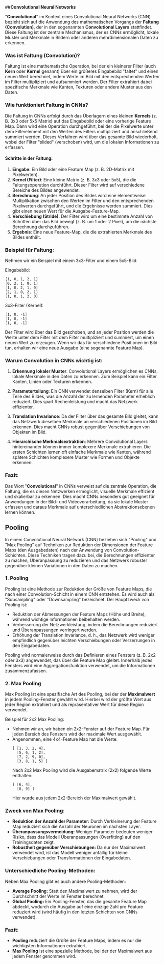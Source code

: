 ##**Convolutional Neural Networks**

"**Convolutional**" im Kontext eines Convolutional Neural Networks (CNN) bezieht sich auf die Anwendung des mathematischen Vorgangs der **Faltung (Convolution)**, der in den sogenannten **Convolutional Layers** stattfindet. Diese Faltung ist der zentrale Mechanismus, der es CNNs ermöglicht, lokale Muster und Merkmale in Bildern oder anderen mehrdimensionalen Daten zu erkennen.

### Was ist Faltung (Convolution)?

Faltung ist eine mathematische Operation, bei der ein kleinerer Filter (auch **Kern** oder **Kernel** genannt) über ein größeres Eingabebild "faltet" und einen neuen Wert berechnet, indem Werte im Bild mit den entsprechenden Werten im Filter multipliziert und aufsummiert werden. Der Filter extrahiert dabei spezifische Merkmale wie Kanten, Texturen oder andere Muster aus den Daten.

### Wie funktioniert Faltung in CNNs?

Die Faltung in CNNs erfolgt durch das Überlagern eines kleinen **Kernels** (z. B. 3x3 oder 5x5 Matrix) auf das Eingabebild oder eine vorherige Feature Map. Dann wird eine Operation durchgeführt, bei der die Pixelwerte unter dem Filterelement mit den Werten des Filters multipliziert und anschließend summiert werden. Dieses Verfahren wird über das gesamte Bild wiederholt, wobei der Filter "slided" (verschoben) wird, um die lokalen Informationen zu erfassen.

#### Schritte in der Faltung:
1. **Eingabe**: Ein Bild oder eine Feature Map (z. B. 2D-Matrix mit Pixelwerten).
2. **Kernel (Filter)**: Eine kleine Matrix (z. B. 3x3 oder 5x5), die die Faltungsoperation durchführt. Dieser Filter wird auf verschiedene Bereiche des Bildes angewendet.
3. **Berechnung**: An jeder Position des Bildes wird eine elementweise Multiplikation zwischen den Werten im Filter und den entsprechenden Pixelwerten durchgeführt, und die Ergebnisse werden summiert. Dies gibt einen neuen Wert für die Ausgabe-Feature-Map.
4. **Verschiebung (Stride)**: Der Filter wird um eine bestimmte Anzahl von Schritten über das Bild bewegt (z. B. um 1 oder 2 Pixel), um die nächste Berechnung durchzuführen.
5. **Ergebnis**: Eine neue Feature-Map, die die extrahierten Merkmale des Bildes enthält.

### Beispiel für Faltung:
Nehmen wir ein Beispiel mit einem 3x3-Filter und einem 5x5-Bild:

Eingabebild:
```
[1, 0, 1, 2, 1]
[0, 2, 1, 0, 1]
[1, 0, 2, 1, 0]
[2, 1, 0, 2, 1]
[1, 0, 1, 2, 0]
```

3x3-Filter (Kernel):
```
[1, 0, -1]
[1, 0, -1]
[1, 0, -1]
```

Der Filter wird über das Bild geschoben, und an jeder Position werden die Werte unter dem Filter mit dem Filter multipliziert und summiert, um einen neuen Wert zu erzeugen. Wenn wir das für verschiedene Positionen im Bild tun, erhalten wir eine neue Ausgabe (eine sogenannte Feature Map).

### Warum Convolution in CNNs wichtig ist:

1. **Erkennung lokaler Muster**: Convolutional Layers ermöglichen es CNNs, lokale Merkmale in den Daten zu erkennen. Zum Beispiel kann ein Filter Kanten, Linien oder Texturen erkennen.
   
2. **Parameterteilung**: Ein CNN verwendet denselben Filter (Kern) für alle Teile des Bildes, was die Anzahl der zu lernenden Parameter erheblich reduziert. Dies spart Rechenleistung und macht das Netzwerk effizienter.

3. **Translation Invariance**: Da der Filter über das gesamte Bild gleitet, kann das Netzwerk dieselben Merkmale an verschiedenen Positionen im Bild erkennen. Dies macht CNNs robust gegenüber Verschiebungen von Objekten im Bild.

4. **Hierarchische Merkmalsextraktion**: Mehrere Convolutional Layers hintereinander können immer komplexere Merkmale extrahieren. Die ersten Schichten lernen oft einfache Merkmale wie Kanten, während spätere Schichten komplexere Muster wie Formen und Objekte erkennen.

### Fazit:

Das Wort "**Convolutional**" in CNNs verweist auf die zentrale Operation, die Faltung, die es diesen Netzwerken ermöglicht, visuelle Merkmale effizient und skalierbar zu erkennen. Dies macht CNNs besonders gut geeignet für Anwendungen in der Bild- und Videoverarbeitung, da sie lokale Muster erfassen und daraus Merkmale auf unterschiedlichen Abstraktionsebenen lernen können.

## **Pooling**

In einem Convolutional Neural Network (CNN) beziehen sich "Pooling" und "Max Pooling" auf Techniken zur Reduktion der Dimensionen der Feature Maps (den Ausgabedaten) nach der Anwendung von Convolution-Schichten. Diese Techniken tragen dazu bei, die Berechnungen effizienter zu machen, Überanpassung zu reduzieren und das Netzwerk robuster gegenüber kleinen Variationen in den Daten zu machen.

### 1. **Pooling**
Pooling ist eine Methode zur Reduktion der Größe von Feature Maps, die nach einer Convolution-Schicht in einem CNN entstehen. Es wird auch als "Subsampling" oder "Downsampling" bezeichnet. Der Hauptzweck von Pooling ist:
   - Reduktion der Abmessungen der Feature Maps (Höhe und Breite), während wichtige Informationen beibehalten werden.
   - Verbesserung der Netzwerkleistung, indem die Berechnungen reduziert und Überanpassungen verringert werden.
   - Erhöhung der Translation Invariance, d. h., das Netzwerk wird weniger empfindlich gegenüber leichten Verschiebungen oder Verzerrungen in den Eingabedaten.

Pooling wird normalerweise durch das Definieren eines Fensters (z. B. 2x2 oder 3x3) angewendet, das über die Feature Map gleitet. Innerhalb jedes Fensters wird eine Aggregationsfunktion verwendet, um die Informationen zusammenzufassen.

### 2. **Max Pooling**
Max Pooling ist eine spezifische Art des Pooling, bei der der **Maximalwert** in jedem Pooling-Fenster gewählt wird. Hierbei wird der größte Wert aus jeder Region extrahiert und als repräsentativer Wert für diese Region verwendet.

Beispiel für 2x2 Max Pooling:
- Nehmen wir an, wir haben ein 2x2-Fenster auf der Feature Map. Für jeden Bereich des Fensters wird der maximale Wert ausgewählt.
- Angenommen, eine 4x4-Feature Map hat die Werte:
  ```
  [ [1, 3, 2, 4],
    [5, 6, 1, 2],
    [7, 2, 9, 0],
    [3, 8, 1, 5] ]
  ```
  Nach 2x2 Max Pooling wird die Ausgabematrix (2x2) folgende Werte enthalten:
  ```
  [ [6, 4],
    [8, 9] ]
  ```
  Hier wurde aus jedem 2x2-Bereich der Maximalwert gewählt.

### Zweck von Max Pooling:
   - **Reduktion der Anzahl der Parameter:** Durch Verkleinerung der Feature Map reduziert sich die Anzahl der Neuronen im nächsten Layer.
   - **Überanpassungsvermeidung:** Weniger Parameter bedeuten weniger Risiko, dass das Modell Überanpassungen (Overfitting) auf den Trainingsdaten zeigt.
   - **Robustheit gegenüber Verschiebungen:** Da nur der Maximalwert verwendet wird, ist das Modell weniger anfällig für kleine Verschiebungen oder Transformationen der Eingabedaten.

### Unterschiedliche Pooling-Methoden:
Neben Max Pooling gibt es auch andere Pooling-Methoden:
   - **Average Pooling:** Statt den Maximalwert zu nehmen, wird der Durchschnitt der Werte im Fenster berechnet.
   - **Global Pooling:** Ein Pooling-Fenster, das die gesamte Feature Map abdeckt, wodurch die Ausgabe auf eine einzige Zahl pro Feature reduziert wird (wird häufig in den letzten Schichten von CNNs verwendet).

### Fazit:
- **Pooling** reduziert die Größe der Feature Maps, indem es nur die wichtigsten Informationen extrahiert.
- **Max Pooling** ist eine spezielle Methode, bei der der Maximalwert aus jedem Fenster genommen wird.
